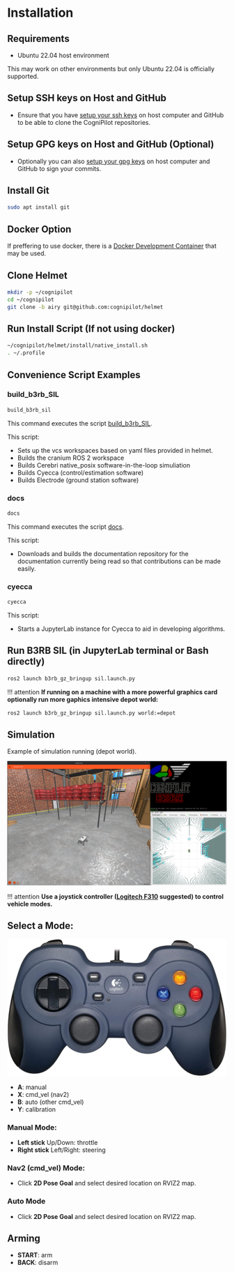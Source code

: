 # Installation

## Requirements

* Ubuntu 22.04 host environment

This may work on other environments but only Ubuntu 22.04 is officially supported.

## Setup SSH keys on Host and GitHub

* Ensure that you have [setup your ssh keys](https://docs.github.com/en/authentication/connecting-to-github-with-ssh) on host computer and GitHub to be able to clone the CogniPilot repositories.

## Setup GPG keys on Host and GitHub (Optional)

* Optionally you can also [setup your gpg keys](https://docs.github.com/articles/generating-a-gpg-key/) on host computer and GitHub to sign your commits.

## Install Git

```bash
sudo apt install git
```

## Docker Option

If preffering to use docker, there is a [Docker Development Container](advanced/docker.md) that may be used.

## Clone Helmet

```bash
mkdir -p ~/cognipilot
cd ~/cognipilot
git clone -b airy git@github.com:cognipilot/helmet
```

## Run Install Script (If not using docker)

```bash
~/cognipilot/helmet/install/native_install.sh
. ~/.profile
```

## Convenience Script Examples

### build\_b3rb\_SIL

```bash
build_b3rb_sil
```

This command executes the script [build_b3rb_SIL](https://github.com/CogniPilot/helmet/blob/main/install/resources/build_b3rb_sil).

This script:

 * Sets up the vcs workspaces based on yaml files provided in helmet.
 * Builds the cranium ROS 2 workspace
 * Builds Cerebri native_posix software-in-the-loop simuliation
 * Builds Cyecca (control/estimation software)
 * Builds Electrode (ground station software)

### docs

```bash
docs
```

This command executes the script [docs](https://github.com/CogniPilot/helmet/tree/main/install/resources).

This script:

* Downloads and builds the documentation repository for the documentation currently being read so that contributions can be made easily.


### cyecca

```bash
cyecca
```

This script:

* Starts a JupyterLab instance for Cyecca to aid in developing algorithms.


## Run B3RB SIL (in JupyterLab terminal or Bash directly)

```bash
ros2 launch b3rb_gz_bringup sil.launch.py
```

!!! attention
    **If running on a machine with a more powerful graphics card optionally run more gaphics intensive depot world:**
```bash
ros2 launch b3rb_gz_bringup sil.launch.py world:=depot
```

## Simulation

Example of simulation running (depot world).

![B3RB Depot world simulation](data/b3rb_depot.png "B3RB Depot world simulation")

!!! attention
    **Use a joystick controller ([Logitech F310](https://www.logitechg.com/en-us/products/gamepads/f310-gamepad.940-000110.html) suggested) to control vehicle modes.**

## Select a Mode:

![F310](data/f310.jpg "F310")

* **A**: manual
* **X**: cmd_vel (nav2)
* **B**: auto (other cmd_vel)
* **Y**: calibration

### Manual Mode:

* **Left stick** Up/Down: throttle
* **Right stick** Left/Right: steering

### Nav2 (cmd_vel) Mode:

* Click **2D Pose Goal** and select desired location on RVIZ2 map.

### Auto Mode

* Click **2D Pose Goal** and select desired location on RVIZ2 map.

## Arming

* **START**: arm
* **BACK**: disarm
